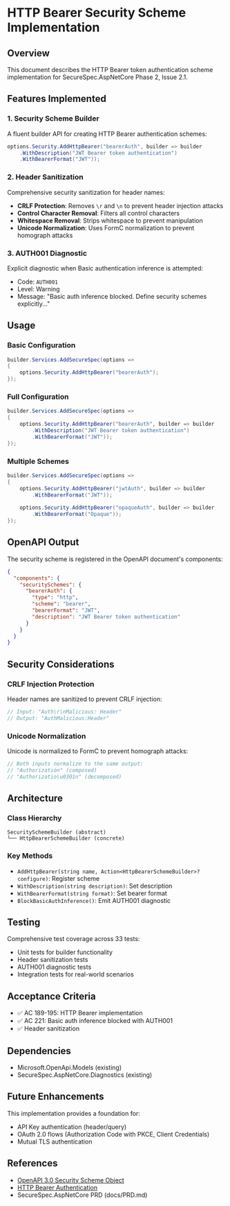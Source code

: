 # HTTP Bearer Security Scheme Implementation

## Overview
This document describes the HTTP Bearer token authentication scheme implementation for SecureSpec.AspNetCore Phase 2, Issue 2.1.

## Features Implemented

### 1. Security Scheme Builder
A fluent builder API for creating HTTP Bearer authentication schemes:

```csharp
options.Security.AddHttpBearer("bearerAuth", builder => builder
    .WithDescription("JWT Bearer token authentication")
    .WithBearerFormat("JWT"));
```

### 2. Header Sanitization
Comprehensive security sanitization for header names:
- **CRLF Protection**: Removes `\r` and `\n` to prevent header injection attacks
- **Control Character Removal**: Filters all control characters
- **Whitespace Removal**: Strips whitespace to prevent manipulation
- **Unicode Normalization**: Uses FormC normalization to prevent homograph attacks

### 3. AUTH001 Diagnostic
Explicit diagnostic when Basic authentication inference is attempted:
- Code: `AUTH001`
- Level: Warning
- Message: "Basic auth inference blocked. Define security schemes explicitly..."

## Usage

### Basic Configuration
```csharp
builder.Services.AddSecureSpec(options =>
{
    options.Security.AddHttpBearer("bearerAuth");
});
```

### Full Configuration
```csharp
builder.Services.AddSecureSpec(options =>
{
    options.Security.AddHttpBearer("bearerAuth", builder => builder
        .WithDescription("JWT Bearer token authentication")
        .WithBearerFormat("JWT"));
});
```

### Multiple Schemes
```csharp
builder.Services.AddSecureSpec(options =>
{
    options.Security.AddHttpBearer("jwtAuth", builder => builder
        .WithBearerFormat("JWT"));
    
    options.Security.AddHttpBearer("opaqueAuth", builder => builder
        .WithBearerFormat("Opaque"));
});
```

## OpenAPI Output
The security scheme is registered in the OpenAPI document's components:

```json
{
  "components": {
    "securitySchemes": {
      "bearerAuth": {
        "type": "http",
        "scheme": "bearer",
        "bearerFormat": "JWT",
        "description": "JWT Bearer token authentication"
      }
    }
  }
}
```

## Security Considerations

### CRLF Injection Protection
Header names are sanitized to prevent CRLF injection:
```csharp
// Input: "Auth\r\nMalicious: Header"
// Output: "AuthMalicious:Header"
```

### Unicode Normalization
Unicode is normalized to FormC to prevent homograph attacks:
```csharp
// Both inputs normalize to the same output:
// "Authorizatión" (composed)
// "Authorizatio\u0301n" (decomposed)
```

## Architecture

### Class Hierarchy
```
SecuritySchemeBuilder (abstract)
└── HttpBearerSchemeBuilder (concrete)
```

### Key Methods
- `AddHttpBearer(string name, Action<HttpBearerSchemeBuilder>? configure)`: Register scheme
- `WithDescription(string description)`: Set description
- `WithBearerFormat(string format)`: Set bearer format
- `BlockBasicAuthInference()`: Emit AUTH001 diagnostic

## Testing
Comprehensive test coverage across 33 tests:
- Unit tests for builder functionality
- Header sanitization tests
- AUTH001 diagnostic tests
- Integration tests for real-world scenarios

## Acceptance Criteria
- ✅ AC 189-195: HTTP Bearer implementation
- ✅ AC 221: Basic auth inference blocked with AUTH001
- ✅ Header sanitization

## Dependencies
- Microsoft.OpenApi.Models (existing)
- SecureSpec.AspNetCore.Diagnostics (existing)

## Future Enhancements
This implementation provides a foundation for:
- API Key authentication (header/query)
- OAuth 2.0 flows (Authorization Code with PKCE, Client Credentials)
- Mutual TLS authentication

## References
- [OpenAPI 3.0 Security Scheme Object](https://spec.openapis.org/oas/v3.0.3#security-scheme-object)
- [HTTP Bearer Authentication](https://tools.ietf.org/html/rfc6750)
- SecureSpec.AspNetCore PRD (docs/PRD.md)
